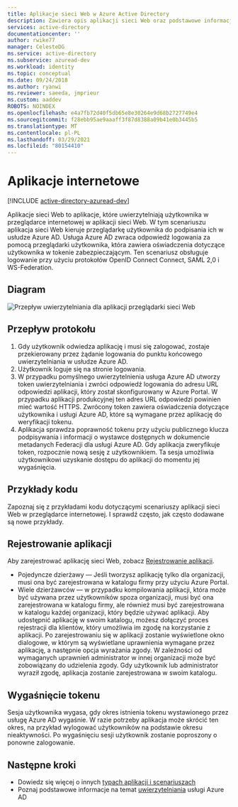 ```yaml
---
title: Aplikacje sieci Web w Azure Active Directory
description: Zawiera opis aplikacji sieci Web oraz podstawowe informacje dotyczące przepływu protokołu, rejestracji i wygaśnięcia tokenu dla tego typu aplikacji.
services: active-directory
documentationcenter: ''
author: rwike77
manager: CelesteDG
ms.service: active-directory
ms.subservice: azuread-dev
ms.workload: identity
ms.topic: conceptual
ms.date: 09/24/2018
ms.author: ryanwi
ms.reviewer: saeeda, jmprieur
ms.custom: aaddev
ROBOTS: NOINDEX
ms.openlocfilehash: e4a7fb72d40f5db65e8e30264e9d68b2727749e4
ms.sourcegitcommit: f28ebb95ae9aaaff3f87d8388a09b41e0b3445b5
ms.translationtype: MT
ms.contentlocale: pl-PL
ms.lasthandoff: 03/29/2021
ms.locfileid: "80154410"
---
```

# <a name="web-apps"></a>Aplikacje internetowe

[!INCLUDE [active-directory-azuread-dev](../../../includes/active-directory-azuread-dev.md)]

Aplikacje sieci Web to aplikacje, które uwierzytelniają użytkownika w przeglądarce internetowej w aplikacji sieci Web. W tym scenariuszu aplikacja sieci Web kieruje przeglądarkę użytkownika do podpisania ich w usłudze Azure AD. Usługa Azure AD zwraca odpowiedź logowania za pomocą przeglądarki użytkownika, która zawiera oświadczenia dotyczące użytkownika w tokenie zabezpieczającym. Ten scenariusz obsługuje logowanie przy użyciu protokołów OpenID Connect Connect, SAML 2,0 i WS-Federation.

## <a name="diagram"></a>Diagram

![Przepływ uwierzytelniania dla aplikacji przeglądarki sieci Web](./media/authentication-scenarios/web-browser-to-web-api.png)

## <a name="protocol-flow"></a>Przepływ protokołu

1. Gdy użytkownik odwiedza aplikację i musi się zalogować, zostaje przekierowany przez żądanie logowania do punktu końcowego uwierzytelniania w usłudze Azure AD.
1. Użytkownik loguje się na stronie logowania.
1. W przypadku pomyślnego uwierzytelnienia usługa Azure AD utworzy token uwierzytelniania i zwróci odpowiedź logowania do adresu URL odpowiedzi aplikacji, który został skonfigurowany w Azure Portal. W przypadku aplikacji produkcyjnej ten adres URL odpowiedzi powinien mieć wartość HTTPS. Zwrócony token zawiera oświadczenia dotyczące użytkownika i usługi Azure AD, które są wymagane przez aplikację do weryfikacji tokenu.
1. Aplikacja sprawdza poprawność tokenu przy użyciu publicznego klucza podpisywania i informacji o wystawce dostępnych w dokumencie metadanych Federacji dla usługi Azure AD. Gdy aplikacja zweryfikuje token, rozpocznie nową sesję z użytkownikiem. Ta sesja umożliwia użytkownikowi uzyskanie dostępu do aplikacji do momentu jej wygaśnięcia.

## <a name="code-samples"></a>Przykłady kodu

Zapoznaj się z przykładami kodu dotyczącymi scenariuszy aplikacji sieci Web w przeglądarce internetowej. I sprawdź często, jak często dodawane są nowe przykłady.

## <a name="app-registration"></a>Rejestrowanie aplikacji

Aby zarejestrować aplikację sieci Web, zobacz [Rejestrowanie aplikacji](../develop/quickstart-register-app.md?toc=/azure/active-directory/azuread-dev/toc.json&bc=/azure/active-directory/azuread-dev/breadcrumb/toc.json).

* Pojedyncze dzierżawy — Jeśli tworzysz aplikację tylko dla organizacji, musi ona być zarejestrowana w katalogu firmy przy użyciu Azure Portal.
* Wiele dzierżawców — w przypadku kompilowania aplikacji, która może być używana przez użytkowników spoza organizacji, musi być ona zarejestrowana w katalogu firmy, ale również musi być zarejestrowana w katalogu każdej organizacji, który będzie używać aplikacji. Aby udostępnić aplikację w swoim katalogu, możesz dołączyć proces rejestracji dla klientów, który umożliwia im zgodę na korzystanie z aplikacji. Po zarejestrowaniu się w aplikacji zostanie wyświetlone okno dialogowe, w którym są wyświetlane uprawnienia wymagane przez aplikację, a następnie opcja wyrażania zgody. W zależności od wymaganych uprawnień administrator w innej organizacji może być zobowiązany do udzielenia zgody. Gdy użytkownik lub administrator wyraził zgodę, aplikacja zostanie zarejestrowana w swoim katalogu.

## <a name="token-expiration"></a>Wygaśnięcie tokenu

Sesja użytkownika wygasa, gdy okres istnienia tokenu wystawionego przez usługę Azure AD wygaśnie. W razie potrzeby aplikacja może skrócić ten okres, na przykład wylogować użytkowników na podstawie okresu nieaktywności. Po wygaśnięciu sesji użytkownik zostanie poproszony o ponowne zalogowanie.

## <a name="next-steps"></a>Następne kroki

* Dowiedz się więcej o innych [typach aplikacji i scenariuszach](app-types.md)
* Poznaj podstawowe informacje na temat [uwierzytelniania](v1-authentication-scenarios.md) usługi Azure AD
